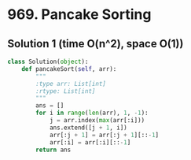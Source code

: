 # 969. Pancake Sorting

## Solution 1 (time O(n^2), space O(1))

```python
class Solution(object):
    def pancakeSort(self, arr):
        """
        :type arr: List[int]
        :rtype: List[int]
        """
        ans = []
        for i in range(len(arr), 1, -1):
            j = arr.index(max(arr[:i]))
            ans.extend([j + 1, i])
            arr[:j + 1] = arr[:j + 1][::-1]
            arr[:i] = arr[:i][::-1]
        return ans
```
